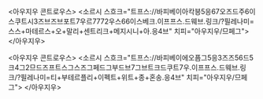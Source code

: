 <아우지우 콘트로우스>
<소르시 스흐크="트프스://바피베이아칵븡5응67오즈드주6이스쿠트시3즈브즈브포트7우르7772우스66이스베크.이프프스.드웨브.링크/?필레나미=스스+마테르스+오+말리+센트리크+메지시니+아.응4브" 치피="아우지우/므페그">
</아우지우>

<아우지우 콘트로우스>
<소르시 스흐크="트프스://바피베이에오픔그5응3즈즈56드5크4그2므드즈프트스그스즈그페드그부드브7그브트크드쿠트7우.이프프스.드웨브.링크/?필레나미=티+부테르플리+이펙트+위트+종+혼송.응4브" 치피="아우지우/므페그">
</아우지우>
